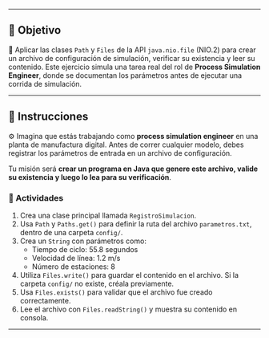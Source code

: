 
---

## 🎯 Objetivo

🧠 Aplicar las clases `Path` y `Files` de la API `java.nio.file` (NIO.2) para crear un archivo de configuración de simulación, verificar su existencia y leer su contenido. Este ejercicio simula una tarea real del rol de **Process Simulation Engineer**, donde se documentan los parámetros antes de ejecutar una corrida de simulación.

---

## 📝 Instrucciones

⚙️ Imagina que estás trabajando como **process simulation engineer** en una planta de manufactura digital. Antes de correr cualquier modelo, debes registrar los parámetros de entrada en un archivo de configuración.

Tu misión será **crear un programa en Java que genere este archivo, valide su existencia y luego lo lea para su verificación**.

### 🧩 Actividades

1. Crea una clase principal llamada `RegistroSimulacion`.
2. Usa `Path` y `Paths.get()` para definir la ruta del archivo `parametros.txt`, dentro de una carpeta `config/`.
3. Crea un `String` con parámetros como:
    - Tiempo de ciclo: 55.8 segundos
    - Velocidad de línea: 1.2 m/s
    - Número de estaciones: 8
4. Utiliza `Files.write()` para guardar el contenido en el archivo. Si la carpeta `config/` no existe, créala previamente.
5. Usa `Files.exists()` para validar que el archivo fue creado correctamente.
6. Lee el archivo con `Files.readString()` y muestra su contenido en consola.

---
